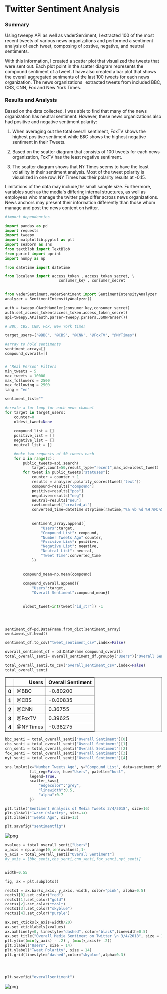 
# Twitter Sentiment Analysis

### Summary

Using tweepy API as well as vaderSentiment, I extracted 100 of the most recent tweets of various news organizations and performed a sentiment analysis of each tweet, composing of postive, negative, and neutral sentiments. 

With this information, I created a scatter plot that visualized the tweets that were sent out. Each plot point in the scatter diagram represents the compound sentiment of a tweet. I have also created a bar plot that shows the overall aggregated seniments of the last 100 tweets for each news organization. The news organizations I extracted tweets from included BBC, CBS, CNN, Fox and New York Times.



### Results and Analysis

Based on the data collected, I was able to find that many of the news organization has neutral sentiment. However, these news organizations also had positive and negative sentiment polarity:

1. When averaging out the total overall sentiment, FoxTV shows the highest positive sentiment while BBC shows the highest negative sentiment in their Tweets. 

2. Based on the scatter diagram that consists of 100 tweets for each news organization, FoxTV has the least negative sentiment. 

3. The scatter diagram shows that NY Times seems to have the least volatility in their sentiment analysis. Most of the tweet polarity is visualized in one row. NY Times has their polarity results at -0.15. 


Limitations of the data may include,the small sample size. Furthermore, variables such as the media's differing internal structures, as well as employees who manage the twitter page differ across news organizations. News anchors may present their information differently than those whom manage and post the news content on twitter. 


```python
#import dependencies

import pandas as pd
import requests
import tweepy
import matplotlib.pyplot as plt
import seaborn as sns
from textblob import TextBlob
from pprint import pprint
import numpy as np

from datetime import datetime

from localenv import access_token , access_token_secret, \
                        consumer_key , consumer_secret
    

from vaderSentiment.vaderSentiment import SentimentIntensityAnalyzer
analyzer = SentimentIntensityAnalyzer()
```


```python
auth = tweepy.OAuthHandler(consumer_key,consumer_secret)
auth.set_access_token(access_token,access_token_secret)
api=tweepy.API(auth,parser=tweepy.parsers.JSONParser())
```


```python
# BBC, CBS, CNN, Fox, New York times

target_users=("@BBC", "@CBS", "@CNN", "@FoxTV", "@NYTimes")

#array to hold sentiments
sentiment_array=[]
compound_overall=[]


# "Real Person" Filters
min_tweets = 5
max_tweets = 10000
max_followers = 2500
max_following = 2500
lang = "en"

sentiment_list=""

#create a for loop for each news channel
for target in target_users:
    counter=0
    oldest_tweet=None
   
    compound_list = []
    positive_list = []
    negative_list = []
    neutral_list = []
    
    #make two requests of 50 tweets each
    for x in range(2):
        public_tweets=api.search(
            target,count=50,result_type="recent",max_id=oldest_tweet)    
        for tweet in public_tweets["statuses"]:
            counter = counter + 1
            results = analyzer.polarity_scores(tweet['text'])
            compound=results["compound"]
            positive=results["pos"]
            negative=results["neg"]
            neutral=results["neu"]
            rawtime=tweet["created_at"]
            converted_time=datetime.strptime(rawtime,"%a %b %d %H:%M:%S %z %Y")
            
            
            sentiment_array.append({
                "Users":target,
                "Compound List": compound,
                "Number Tweets Ago":counter,
                "Positive List": positive,
                "Negative List": negative,
                "Neutral List": neutral,
                "Tweet Time":converted_time
            })
            
            
        compound_mean=np.mean(compound)
            
        compound_overall.append({
            "Users":target,
            "Overall Sentiment":compound_mean})
        

        oldest_tweet=int(tweet["id_str"]) -1
     
    
    
```


```python
sentiment_df=pd.DataFrame.from_dict(sentiment_array)
sentiment_df.head()

sentiment_df.to_csv("tweet_sentiment_csv",index=False)

```


```python
overall_sentiment_df = pd.DataFrame(compound_overall)
total_overall_senti= overall_sentiment_df.groupby("Users")["Overall Sentiment"].mean().reset_index()

total_overall_senti.to_csv("overall_sentiment_csv",index=False)
total_overall_senti


```




<div>
<style>
    .dataframe thead tr:only-child th {
        text-align: right;
    }

    .dataframe thead th {
        text-align: left;
    }

    .dataframe tbody tr th {
        vertical-align: top;
    }
</style>
<table border="1" class="dataframe">
  <thead>
    <tr style="text-align: right;">
      <th></th>
      <th>Users</th>
      <th>Overall Sentiment</th>
    </tr>
  </thead>
  <tbody>
    <tr>
      <th>0</th>
      <td>@BBC</td>
      <td>-0.80200</td>
    </tr>
    <tr>
      <th>1</th>
      <td>@CBS</td>
      <td>-0.00835</td>
    </tr>
    <tr>
      <th>2</th>
      <td>@CNN</td>
      <td>0.36755</td>
    </tr>
    <tr>
      <th>3</th>
      <td>@FoxTV</td>
      <td>0.39625</td>
    </tr>
    <tr>
      <th>4</th>
      <td>@NYTimes</td>
      <td>-0.38275</td>
    </tr>
  </tbody>
</table>
</div>




```python
bbc_senti = total_overall_senti["Overall Sentiment"][0]
cbs_senti = total_overall_senti["Overall Sentiment"][1]
cnn_senti = total_overall_senti["Overall Sentiment"][2]
fox_senti = total_overall_senti["Overall Sentiment"][3]
nyt_senti = total_overall_senti["Overall Sentiment"][4]
```


```python
sns.lmplot(x="Number Tweets Ago", y="Compound List", data=sentiment_df, 
           fit_reg=False, hue="Users", palette="husl",
           legend=True,
           scatter_kws={
               "edgecolor":"grey",
               "linewidth":0.5,
               "alpha":0.7
           })

plt.title("Sentiment Analysis of Media Tweets 3/4/2018", size=16)
plt.ylabel("Tweet Polarity", size=13)
plt.xlabel("Tweets Ago", size=13)

plt.savefig("sentimentfig")
```


![png](output_7_0.png)



```python
xvalues = total_overall_senti["Users"]
x_axis = np.arange(0,len(xvalues),1)
y_axis = total_overall_senti["Overall Sentiment"]
#y_axis = [bbc_senti,cbs_senti,cnn_senti,fox_senti,nyt_senti]


width=0.55

fig, ax = plt.subplots()

rects1 = ax.bar(x_axis, y_axis, width, color="pink", alpha=0.5)
rects1[0].set_color("red")
rects1[1].set_color("gold")
rects1[2].set_color("teal")
rects1[3].set_color("skyblue")
rects1[4].set_color("purple")

ax.set_xticks(x_axis+width/20)
ax.set_xticklabels(xvalues)
ax.axhline(y=0, linestyle="dashed", color="black",linewidth=0.5)
ax.set_title("Overall Media Sentiment on Twitter \n 3/4/2018", size = 16)
plt.ylim((min(y_axis) - .2) , (max(y_axis)+ .2))
plt.xlabel("Users", size = 14)
plt.ylabel("Tweet Polarity", size = 14)
plt.grid(linestyle="dashed",color="skyblue",alpha=0.3)




plt.savefig("overallsentiment")
```


![png](output_8_0.png)

